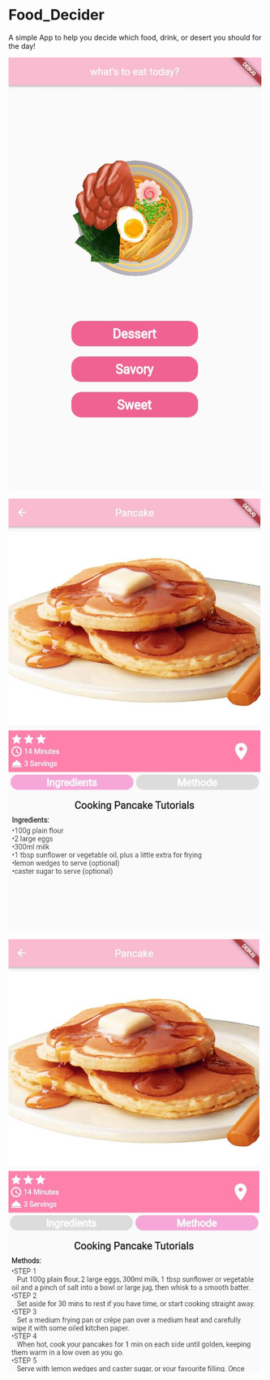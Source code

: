 # Food_Decider
A simple App to help you decide which food, drink, or desert you should for the day!

![Alt text](https://github.com/ZulfikarKN/Food_Decider/blob/main/Fd/Capture.JPG)


![Alt text](https://github.com/ZulfikarKN/Food_Decider/blob/main/Fd/Capture1.JPG)


![Alt text](https://github.com/ZulfikarKN/Food_Decider/blob/main/Fd/Capture2.JPG)
